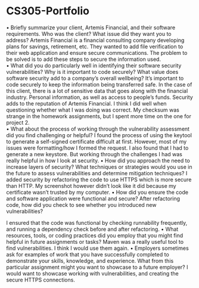 # CS305-Portfolio

•	Briefly summarize your client, Artemis Financial, and their software requirements. Who was the client? What issue did they want you to address?
Artemis Financial is a financial consulting company developing plans for savings, retirement, etc.  They wanted to add file verification to their web application and ensure secure communications.  The problem to be solved is to add these steps to secure the information used.  
•	What did you do particularly well in identifying their software security vulnerabilities? Why is it important to code securely? What value does software security add to a company’s overall wellbeing?
It’s important to code securely to keep the information being transferred safe.  In the case of this client, there is a lot of sensitive data that goes along with the financial industry.  Personal information, as well as access to people’s funds.  Security adds to the reputation of Artemis Financial.  I think I did well when questioning whether what I was doing was correct.  My checksum was strange in the homework assignments, but I spent more time on the one for project 2.  
•	What about the process of working through the vulnerability assessment did you find challenging or helpful?
I found the process of using the keytool to generate a self-signed certificate difficult at first.  However, most of my issues were formatting/how I formed the request.  I also found that I had to generate a new keystore.  But working through the challenges I had was really helpful in how I look at security.
•	How did you approach the need to increase layers of security? What techniques or strategies would you use in the future to assess vulnerabilities and determine mitigation techniques?
I added security by refactoring the code to use HTTPS which is more secure than HTTP.  My screenshot however didn’t look like it did because my certificate wasn’t trusted by my computer.
•	How did you ensure the code and software application were functional and secure? After refactoring code, how did you check to see whether you introduced new vulnerabilities?

I ensured that the code was functional by checking runnability frequently, and running a dependency check before and after refactoring.
•	What resources, tools, or coding practices did you employ that you might find helpful in future assignments or tasks?
Maven was a really useful tool to find vulnerabilities.  I think I would use them again.
•	Employers sometimes ask for examples of work that you have successfully completed to demonstrate your skills, knowledge, and experience. What from this particular assignment might you want to showcase to a future employer?
I would want to showcase working with vulnerabilities, and creating the secure HTTPS connections.  

